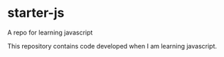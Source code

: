 # starter-js

A repo for learning javascript

This repository contains code developed when I am learning javascript.
